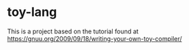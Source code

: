 # toy-lang
This is a project based on the tutorial found at https://gnuu.org/2009/09/18/writing-your-own-toy-compiler/
